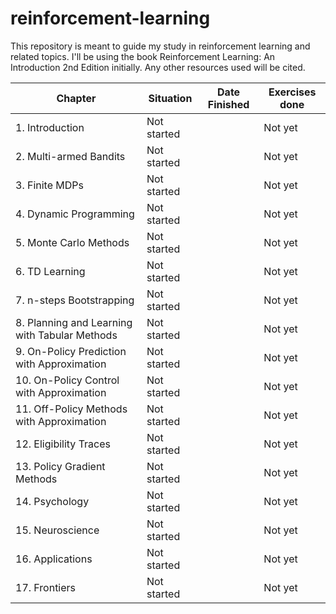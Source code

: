 # reinforcement-learning
This repository is meant to guide my study in reinforcement learning and related topics. I'll be using the book Reinforcement Learning: An Introduction 2nd Edition initially. Any other resources used will be cited.


|Chapter                                       |Situation   |Date Finished |Exercises done |
|----------------------------------------------|------------|--------------|---------------|
|1. Introduction                               |Not started |              |Not yet        |
|2. Multi-armed Bandits                        |Not started |              |Not yet        |
|3. Finite MDPs                                |Not started |              |Not yet        |
|4. Dynamic Programming                        |Not started |              |Not yet        |
|5. Monte Carlo Methods                        |Not started |              |Not yet        |
|6. TD Learning                                |Not started |              |Not yet        |
|7. n-steps Bootstrapping                      |Not started |              |Not yet        |
|8. Planning and Learning with Tabular Methods |Not started |              |Not yet        |
|9. On-Policy Prediction with Approximation    |Not started |              |Not yet        |
|10. On-Policy Control with Approximation      |Not started |              |Not yet        |
|11. Off-Policy Methods with Approximation     |Not started |              |Not yet        |
|12. Eligibility Traces                        |Not started |              |Not yet        |
|13. Policy Gradient Methods                   |Not started |              |Not yet        |
|14. Psychology                                |Not started |              |Not yet        |
|15. Neuroscience                              |Not started |              |Not yet        |
|16. Applications                              |Not started |              |Not yet        |
|17. Frontiers                                 |Not started |              |Not yet        |


